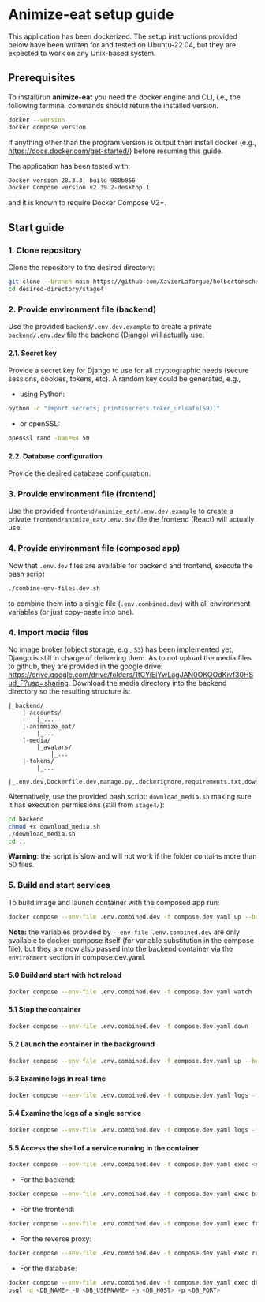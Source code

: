 # Animize-eat setup guide
This application has been dockerized.
The setup instructions provided below have been written for and tested on Ubuntu-22.04, but they are expected to work on any Unix-based system.

## Prerequisites
To install/run **animize-eat** you need the docker engine and CLI, i.e., the following terminal commands should return the installed version.
```bash
docker --version
docker compose version
```
If anything other than the program version is output then install docker (e.g., https://docs.docker.com/get-started/) before resuming this guide.

The application has been tested with: 
```bash
Docker version 28.3.3, build 980b856
Docker Compose version v2.39.2-desktop.1
```
and it is known to require Docker Compose V2+.

## Start guide
### 1. Clone repository
Clone the repository to the desired directory:
```bash
git clone --branch main https://github.com/XavierLaforgue/holbertonschool-portfolio.git ./desired-directory
cd desired-directory/stage4
```

### 2. Provide environment file (backend)
Use the provided `backend/.env.dev.example` to create a private `backend/.env.dev` file the backend (Django) will actually use.
#### 2.1. Secret key
Provide a secret key for Django to use for all cryptographic needs (secure sessions, cookies, tokens, etc).
A random key could be generated, e.g., 
- using Python: 
```bash
python -c "import secrets; print(secrets.token_urlsafe(50))"
```
- or openSSL:
```bash
openssl rand -base64 50
```
#### 2.2. Database configuration
Provide the desired database configuration.
### 3. Provide environment file (frontend)
Use the provided `frontend/animize_eat/.env.dev.example` to create a private `frontend/animize_eat/.env.dev` file the frontend (React) will actually use.
### 4. Provide environment file (composed app)
Now that `.env.dev` files are available for backend and frontend, execute the bash script
```bash
./combine-env-files.dev.sh
```
to combine them into a single file (`.env.combined.dev`) with all environment variables (or just copy-paste into one).
### 4. Import media files
No image broker (object storage, e.g., `S3`) has been implemented yet, Django is still in charge of delivering them.
As to not upload the media files to github, they are provided in the google drive: https://drive.google.com/drive/folders/1tCYiEiYwLagJAN0OKQOdKivf30HSud_F?usp=sharing.
Download the media directory into the backend directory so the resulting structure is:
```
|_backend/
	|-accounts/
		|_...
	|-animmize_eat/
		|_...
	|-media/
		|_avatars/
			|_...
	|-tokens/
		|_...
	|_.env.dev,Dockerfile.dev,manage.py,.dockerignore,requirements.txt,download_media.sh,...
```
Alternatively, use the provided bash script: `download_media.sh` making sure it has execution permissions (still from `stage4/`):
```bash
cd backend
chmod +x download_media.sh
./download_media.sh
cd ..
```
**Warning**: the script is slow and will not work if the folder contains more than 50 files.
### 5. Build and start services
To build image and launch container with the composed app run:
```bash
docker compose --env-file .env.combined.dev -f compose.dev.yaml up --build
```
**Note:** the variables provided by `--env-file .env.combined.dev` are only available to docker-compose itself (for variable substitution in the compose file), but they are now also passed into the backend container via the `environment` section in compose.dev.yaml.

#### 5.0 Build and start with hot reload
```bash
docker compose --env-file .env.combined.dev -f compose.dev.yaml watch
```
#### 5.1 Stop the container
```bash
docker compose --env-file .env.combined.dev -f compose.dev.yaml down
```
#### 5.2 Launch the container in the background
```bash
docker compose --env-file .env.combined.dev -f compose.dev.yaml up --build -d
```
#### 5.3 Examine logs in real-time 
```bash
docker compose --env-file .env.combined.dev -f compose.dev.yaml logs -f
```
#### 5.4 Examine the logs of a single service
```bash
docker compose --env-file .env.combined.dev -f compose.dev.yaml logs -f <service>
```
#### 5.5 Access the shell of a service running in the container
```bash
docker compose --env-file .env.combined.dev -f compose.dev.yaml exec <service-name> sh
```
- For the backend:
```bash
docker compose --env-file .env.combined.dev -f compose.dev.yaml exec backend sh
```
- For the frontend:
```bash
docker compose --env-file .env.combined.dev -f compose.dev.yaml exec frontend sh
```
- For the reverse proxy:
```bash
docker compose --env-file .env.combined.dev -f compose.dev.yaml exec reverse-proxy sh
```
- For the database:
```bash
docker compose --env-file .env.combined.dev -f compose.dev.yaml exec db sh
psql -d <DB_NAME> -U <DB_USERNAME> -h <DB_HOST> -p <DB_PORT>
```


<!-- #### 5.1 Single-service testing: build and start only backend
Change directory to `backend`, build and start the container
```bash
cd backend
docker compose --env-file .env.dev -f compose.dev.yaml up --build
```
It is setup to create the images, launch the containers, create the database and populate it, and launch the development server on `localhost:8000`.

In case we need to access the shell inside the backend container we use (in another terminal, in the same directory, while the first is active with the stdout of the running container):
```bash
docker compose --env-file .env.dev -f compose.dev.yaml exec backend bash
```
#### 5.2 Single-service testing: build and start only frontend
Change directory to `frontend/animize_eat`, build and start the container
```bash
cd frontend/animize_eat
docker compose --env-file .env.dev -f compose.dev.yaml up --build
```
In case we need to access the shell inside the frontend container we use (in another terminal, in the same directory, while the first is active with the stdout of the running container):
```bash
docker compose --env-file .env.dev -f compose.dev.yaml exec frontend sh
```
#### 5.3 Single-service testing: build and start only reverse-proxy
Change directory to `reverse-proxy`, build and start the container
```bash
cd reverse-proxy
docker compose -f compose.dev.yaml up --build
```
In case we need to access the shell inside the frontend container we use (in another terminal, in the same directory, while the first is active with the stdout of the running container):
```bash
docker compose -f compose.dev.yaml exec reverse-proxy sh
``` -->
